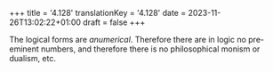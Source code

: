 +++
title = '4.128'
translationKey = '4.128'
date = 2023-11-26T13:02:22+01:00
draft = false
+++

The logical forms are <em>anumerical</em>.
Therefore there are in logic no pre-eminent numbers, and therefore there is no philosophical monism or dualism, etc.
